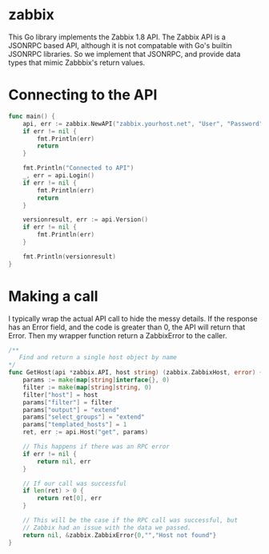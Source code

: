 zabbix
======

This Go library implements the Zabbix 1.8 API. The Zabbix API is a JSONRPC
based API, although it is not compatable with Go's builtin JSONRPC libraries.
So we implement that JSONRPC, and provide data types that mimic Zabbbix's
return values.

Connecting to the API
=====================

```go
func main() {
    api, err := zabbix.NewAPI("zabbix.yourhost.net", "User", "Password")
    if err != nil {
        fmt.Println(err)
        return
    }

    fmt.Println("Connected to API")
    _, err = api.Login()
    if err != nil {
        fmt.Println(err)
        return
    }

    versionresult, err := api.Version()
    if err != nil {
        fmt.Println(err)
    }

    fmt.Println(versionresult)
}
```

Making a call
=============

I typically wrap the actual API call to hide the messy details. If the
response has an Error field, and the code is greater than 0, the API
will return that Error. Then my wrapper function return a ZabbixError
to the caller.

```go
/**
   Find and return a single host object by name
*/
func GetHost(api *zabbix.API, host string) (zabbix.ZabbixHost, error) {
    params := make(map[string]interface{}, 0)
    filter := make(map[string]string, 0)
    filter["host"] = host
    params["filter"] = filter
    params["output"] = "extend"
    params["select_groups"] = "extend"
    params["templated_hosts"] = 1
    ret, err := api.Host("get", params)

    // This happens if there was an RPC error
    if err != nil {
        return nil, err
    }

    // If our call was successful
    if len(ret) > 0 {
        return ret[0], err
    }

    // This will be the case if the RPC call was successful, but
    // Zabbix had an issue with the data we passed.
    return nil, &zabbix.ZabbixError{0,"","Host not found"}
}
```
